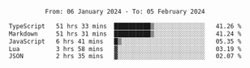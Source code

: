 <div align="center">
<p style="text-align: center;">
<!--START_SECTION:waka-->

```txt
From: 06 January 2024 - To: 05 February 2024

TypeScript   51 hrs 33 mins  ██████████▒░░░░░░░░░░░░░░   41.26 %
Markdown     51 hrs 31 mins  ██████████▒░░░░░░░░░░░░░░   41.24 %
JavaScript   6 hrs 41 mins   █▒░░░░░░░░░░░░░░░░░░░░░░░   05.35 %
Lua          3 hrs 58 mins   ▓░░░░░░░░░░░░░░░░░░░░░░░░   03.19 %
JSON         2 hrs 35 mins   ▓░░░░░░░░░░░░░░░░░░░░░░░░   02.07 %
```

<!--END_SECTION:waka-->
</p>
</div>
